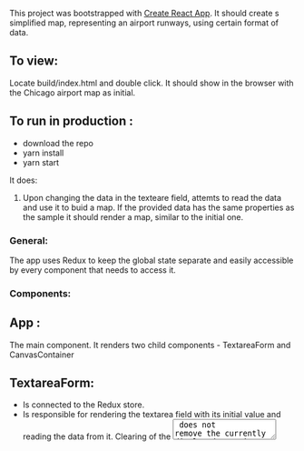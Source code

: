 This project was bootstrapped with [Create React App](https://github.com/facebook/create-react-app).
It should create s simplified map, representing an airport runways, using certain format of data.

## To view:

Locate build/index.html and double click. It should show in the browser with the Chicago airport map as initial.

## To run in production :

- download the repo
- yarn install
- yarn start

It does:

1. Upon changing the data in the texteare field, attemts to read the data and use it to buid a map. If the provided data has the same properties as the sample it should render a map, similar to the initial one.

### General:

The app uses Redux to keep the global state separate and easily accessible by every component that needs to access it.

### Components:

## App :

The main component. It renders two child components - TextareaForm and CanvasContainer

## TextareaForm:

- Is connected to the Redux store.
- Is responsible for rendering the textarea field with its initial value and reading the data from it. Clearing of the <textarea> does not remove the currently displayed map, it only provides an easier way to paste new set of data or change some value in the existing one.
- Works with a single set of data.
- Extracts the RWY, NAME and MAGNETICVARIATION properties from the airport object and passes them to the respective functions to be dispathed to the store.
  -- getData - takes the textarea value, extracts the RWY property only, then filters to leave only the full runways. Passes the new list to pairs()
  -- pairs - takes the list of full runways and redices it to a list of pairs of runways. It matches the names (by number and letter).
  -- loadRunwayList: the action that dispatches the list of runway pairs to the Redux store. It is placed in an Effect hook and runs every time the data in the textarea field changes.
  -- airportDataAll - extracts the NAME and MAGNETICVARIATION properties from the textarea value. The NAME is not used, MAGNETICVARIATION helps to adjust the drawing's angle. The returned value is passed to an action getAirportData:
  -- getAirportData - the action that sends the airport object {NAME, MAGNETICVARIATION} to the Redux store.

## CanvasContainer:

- Connected to the Store, takes the list of runways and the airport.MAGNETICVARIATION properties. It uses a set of helper functions to calculate and add x,y coordinates to each runway object and the angle correction for the drawing.
- Renders the Drawing component and passes it the runways list and the angle of the drawing as props.
- The x,y coordinates are calculated as the distance between a reference point and the beginning of each runway.
- The reference point's coordinates are calculated by adding 2 geographical seconds to the western-most and northern-most runway coordinate.

## Drawing :

- A stateless components, takes a list of runways and an number as angle correction.
- Creates one <svg> element and fills it with <rect> and <text> elements. Proportions are kept on resize.
- Maps through the list and for each element renders a rectangle with width = runway's length, height = runway's width, both divided by 10 for saving space, rotated using the angle of the runway, corrected with the correction angle and takes into account the svg rotation directions.
- x,y coordinates for the <rect> elements are runway's x,y coordinates\*100. This is enough space for this width and height but will require adjustment if the <rect>s should be rendered bigger.
- Pairs of names of the runways are displayed at the beginning of each <rect>

## Available Scripts

In the project directory, you can run:

### `npm start`

Runs the app in the development mode.<br>
Open [http://localhost:3000](http://localhost:3000) to view it in the browser.

The page will reload if you make edits.<br>
You will also see any lint errors in the console.

### `npm test`

Launches the test runner in the interactive watch mode.<br>
See the section about [running tests](https://facebook.github.io/create-react-app/docs/running-tests) for more information.

### `npm run build`

Builds the app for production to the `build` folder.<br>
It correctly bundles React in production mode and optimizes the build for the best performance.

The build is minified and the filenames include the hashes.<br>
Your app is ready to be deployed!

See the section about [deployment](https://facebook.github.io/create-react-app/docs/deployment) for more information.

### `npm run eject`

**Note: this is a one-way operation. Once you `eject`, you can’t go back!**

If you aren’t satisfied with the build tool and configuration choices, you can `eject` at any time. This command will remove the single build dependency from your project.

Instead, it will copy all the configuration files and the transitive dependencies (Webpack, Babel, ESLint, etc) right into your project so you have full control over them. All of the commands except `eject` will still work, but they will point to the copied scripts so you can tweak them. At this point you’re on your own.

You don’t have to ever use `eject`. The curated feature set is suitable for small and middle deployments, and you shouldn’t feel obligated to use this feature. However we understand that this tool wouldn’t be useful if you couldn’t customize it when you are ready for it.

## Learn More

You can learn more in the [Create React App documentation](https://facebook.github.io/create-react-app/docs/getting-started).

To learn React, check out the [React documentation](https://reactjs.org/).

### Code Splitting

This section has moved here: https://facebook.github.io/create-react-app/docs/code-splitting

### Analyzing the Bundle Size

This section has moved here: https://facebook.github.io/create-react-app/docs/analyzing-the-bundle-size

### Making a Progressive Web App

This section has moved here: https://facebook.github.io/create-react-app/docs/making-a-progressive-web-app

### Advanced Configuration

This section has moved here: https://facebook.github.io/create-react-app/docs/advanced-configuration

### Deployment

This section has moved here: https://facebook.github.io/create-react-app/docs/deployment

### `npm run build` fails to minify

This section has moved here: https://facebook.github.io/create-react-app/docs/troubleshooting#npm-run-build-fails-to-minify

